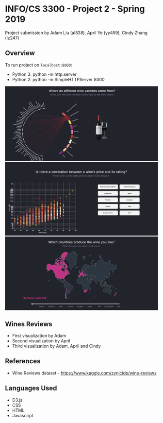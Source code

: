 # INFO/CS 3300 - Project 2 - Spring 2019
Project submission by Adam Liu (al838), April Ye (yy459), Cindy Zhang (lz247)

## Overview

To run project on ```localhost:8000```:
- Python 3: python -m http.server
- Python 2: python -m SimpleHTTPServer 8000

![vis 1](vis1.png "Visualization 1")
![vis 2](vis2.png "Visualization 2")
![vis 3](vis3.png "Visualization 3")

## Wines Reviews
* First visualization by Adam
* Second visualization by April
* Third visualization by Adam, April and Cindy

## References
* Wine Reviews dataset - https://www.kaggle.com/zynicide/wine-reviews

## Languages Used
* D3.js
* CSS
* HTML
* Javascript

